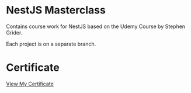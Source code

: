 # NestJS Masterclass

Contains course work for NestJS based on the Udemy Course by Stephen Grider.

Each project is on a separate branch.

# Certificate

[View My Certificate](https://www.udemy.com/certificate/UC-dcbfe941-dcbd-44c5-ba01-88b13b36b23d/)
